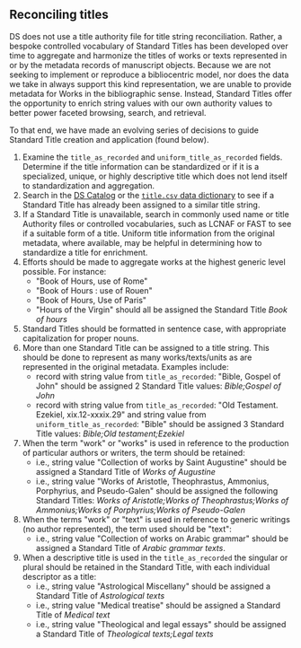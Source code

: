 ## Reconciling titles

DS does not use a title authority file for title string reconciliation. Rather, a bespoke controlled vocabulary of Standard Titles has been developed over time to aggregate and harmonize the titles of works or texts represented in or by the metadata records of manuscript objects. Because we are not seeking to implement or reproduce a bibliocentric model, nor does the data we take in always support this kind representation, we are unable to provide metadata for Works in the bibliographic sense. Instead, Standard Titles offer the opportunity to enrich string values with our own authority values to better power faceted browsing, search, and retrieval.

To that end, we have made an evolving series of decisions to guide Standard Title creation and application (found below).

1. Examine the `title_as_recorded` and `uniform_title_as_recorded` fields. Determine if the title information can be standardized or if it is a specialized, unique, or highly descriptive title which does not lend itself to standardization and aggregation.
2. Search in the [DS Catalog](https://catalog.digital-scriptorium.org/) or the [`title.csv` data dictionary](https://github.com/DigitalScriptorium/ds-data/blob/main/terms/reconciled/titles.csv) to see if a Standard Title has already been assigned to a similar title string.
3. If a Standard Title is unavailable, search in commonly used name or title Authority files or controlled vocabularies, such as LCNAF or FAST to see if a suitable form of a title. Uniform title information from the original metadata, where available, may be helpful in determining how to standardize a title for enrichment.
4. Efforts should be made to aggregate works at the highest generic level possible. For instance:
    - "Book of Hours, use of Rome"
    - "Book of Hours : use of Rouen"
    - "Book of Hours, Use of Paris"
    - "Hours of the Virgin"
should all be assigned the Standard Title _Book of hours_
5. Standard Titles should be formatted in sentence case, with appropriate capitalization for proper nouns.
6. More than one Standard Title can be assigned to a title string. This should be done to represent as many works/texts/units as are represented in the original metadata. Examples include:
    - record with string value from `title_as_recorded`: "Bible, Gospel of John" should be assigned 2 Standard Title values: _Bible;Gospel of John_
    - record with string value from `title_as_recorded`: "Old Testament. Ezekiel, xix.12-xxxix.29" and string value from `uniform_title_as_recorded`: "Bible" should be assigned 3 Standard Title values: _Bible;Old testament;Ezekiel_
7. When the term "work" or "works" is used in reference to the production of particular authors or writers, the term should be retained:
    - i.e., string value "Collection of works by Saint Augustine" should be assigned a Standard Title of _Works of Augustine_
    - i.e., string value "Works of Aristotle, Theophrastus, Ammonius, Porphyrius, and Pseudo-Galen" should be assigned the following Standard Titles: _Works of Aristotle;Works of Theophrastus;Works of Ammonius;Works of Porphyrius;Works of Pseudo-Galen_
8. When the terms "work" or "text" is used in reference to generic writings (no author represented), the term used should be "text":
    - i.e., string value "Collection of works on Arabic grammar" should be assigned a Standard Title of _Arabic grammar texts_.
9. When a descriptive title is used in the `title_as_recorded` the singular or plural should be retained in the Standard Title, with each individual descriptor as a title:
    - i.e., string value "Astrological Miscellany" should be assigned a Standard Title of _Astrological texts_
    - i.e., string value "Medical treatise" should be assigned a Standard Title of _Medical text_
    - i.e., string value "Theological and legal essays" should be assigned a Standard Title of _Theological texts;Legal texts_


